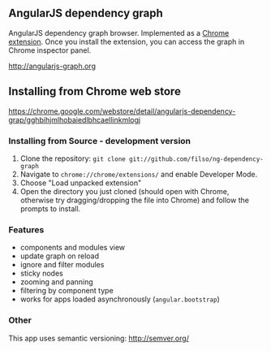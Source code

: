 ## AngularJS dependency graph

AngularJS dependency graph browser.
Implemented as a [Chrome extension](https://chrome.google.com/webstore/detail/angularjs-dependency-grap/gghbihjmlhobaiedlbhcaellinkmlogj). Once you install the extension, you can access the graph in Chrome inspector panel.

http://angularjs-graph.org

## Installing from Chrome web store
https://chrome.google.com/webstore/detail/angularjs-dependency-grap/gghbihjmlhobaiedlbhcaellinkmlogj

### Installing from Source - development version

1.  Clone the repository: `git clone git://github.com/filso/ng-dependency-graph`
2.  Navigate to `chrome://chrome/extensions/` and enable Developer Mode.
3.  Choose "Load unpacked extension"
4.  Open the directory you just cloned (should open with Chrome, otherwise try dragging/dropping the file into Chrome) and follow the prompts to install.

### Features
- components and modules view
- update graph on reload
- ignore and filter modules
- sticky nodes
- zooming and panning
- filtering by component type
- works for apps loaded asynchronously (`angular.bootstrap`)

### Other
This app uses semantic versioning: http://semver.org/
